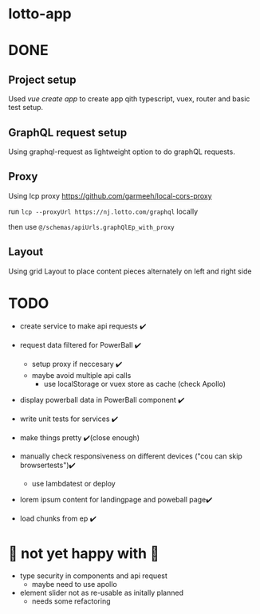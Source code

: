 # lotto-app

# DONE

## Project setup

Used *vue create app* to create app qith typescript, vuex, router and basic test setup.

## GraphQL request setup

Using graphql-request as lightweight option to do graphQL requests.

## Proxy

Using lcp proxy <https://github.com/garmeeh/local-cors-proxy>

run `lcp --proxyUrl https://nj.lotto.com/graphql` locally

then use `@/schemas/apiUrls.graphQlEp_with_proxy`

## Layout

Using grid Layout to place content pieces alternately on left and right side

# TODO

- create service to make api requests ✔️
- request data filtered for PowerBall ✔️
  - setup proxy if neccesary ✔️
  - maybe avoid multiple api calls
    - use localStorage or vuex store as cache (check Apollo)
- display powerball data in PowerBall component ✔️
- write unit tests for services ✔️
- make things pretty ✔️(close enough)
- manually check responsiveness on different devices ("cou can skip browsertests")✔️
  - use lambdatest or deploy

- lorem ipsum content for landingpage and poweball page✔️
- load chunks from ep ✔️

# 🚧 not yet happy with 🚧

- type security in components and api request
  - maybe need to use apollo
- element slider not as re-usable as initally planned
  - needs some refactoring
